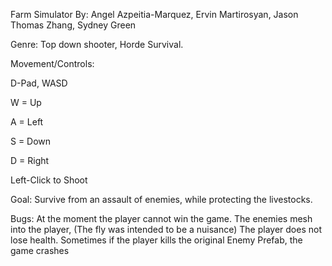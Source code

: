 Farm Simulator
By: Angel Azpeitia-Marquez, Ervin Martirosyan, Jason Thomas Zhang, Sydney Green

Genre:
Top down shooter, Horde Survival.

Movement/Controls:

D-Pad, WASD

W = Up

A = Left

S = Down

D = Right

Left-Click to Shoot

Goal: Survive from an assault of enemies, while protecting the livestocks.

Bugs: 
At the moment the player cannot win the game.
The enemies mesh into the player, (The fly was intended to be a nuisance)
The player does not lose health.
Sometimes if the player kills the original Enemy Prefab, the game crashes

